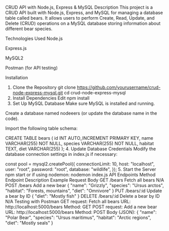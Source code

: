 CRUD API with Node.js, Express & MySQL
Description
This project is a CRUD API built with Node.js, Express, and MySQL for managing a database table called bears. It allows users to perform Create, Read, Update, and Delete (CRUD) operations on a MySQL database storing information about different bear species.

Technologies Used
Node.js

Express.js

MySQL2

Postman (for API testing)

Installation
1. Clone the Repository
git clone https://github.com/yourusername/crud-node-express-mysql.git
cd crud-node-express-mysql
2. Install Dependencies
Edit
npm install
3. Set Up MySQL Database
Make sure MySQL is installed and running.

Create a database named nodeeers (or update the database name in the code).

Import the following table schema:


CREATE TABLE bears (
    id INT AUTO_INCREMENT PRIMARY KEY,
    name VARCHAR(255) NOT NULL,
    species VARCHAR(255) NOT NULL,
    habitat TEXT,
    diet VARCHAR(255)
);
4. Update Database Credentials
Modify the database connection settings in index.js if necessary:

const pool = mysql2.createPool({
  connectionLimit: 10,
  host: "localhost",
  user: "root",
  password: "root",
  database: "wildlife",
});
5. Start the Server
npm start
or if using nodemon:
nodemon index.js
API Endpoints
Method	Endpoint	Description	Example Request Body
GET	/bears	Fetch all bears	N/A
POST	/bears	Add a new bear	{ "name": "Grizzly", "species": "Ursus arctos", "habitat": "Forests, mountains", "diet": "Omnivore" }
PUT	/bears/:id	Update a bear by ID	{ "diet": "Mostly fish" }
DELETE	/bears/:id	Delete a bear by ID	N/A
Testing with Postman
GET request: Fetch all bears
URL: http://localhost:5000/bears
Method: GET
POST request: Add a new bear
URL: http://localhost:5000/bears
Method: POST
Body (JSON):
{
  "name": "Polar Bear",
  "species": "Ursus maritimus",
  "habitat": "Arctic regions",
  "diet": "Mostly seals"
}
